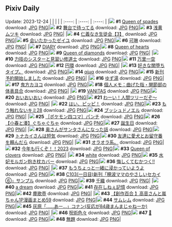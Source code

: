 ## Pixiv Daily
Update: 2023-12-24
|      |      |      |
| :----: | :----: | :----: |
|![](https://pixiv.microyu.workers.dev/c/240x480/img-master/img/2023/12/22/13/03/03/114433262_p0_master1200.jpg) **#1** [Queen of spades](https://www.pixiv.net/artworks/114433262) download: [JPG](https://pixiv.microyu.workers.dev/img-original/img/2023/12/22/13/03/03/114433262_p0.jpg) [PNG](https://pixiv.microyu.workers.dev/img-original/img/2023/12/22/13/03/03/114433262_p0.png)|![](https://pixiv.microyu.workers.dev/c/240x480/img-master/img/2023/12/22/07/30/00/114428992_p0_master1200.jpg) **#2** [舞台で待ってる](https://www.pixiv.net/artworks/114428992) download: [JPG](https://pixiv.microyu.workers.dev/img-original/img/2023/12/22/07/30/00/114428992_p0.jpg) [PNG](https://pixiv.microyu.workers.dev/img-original/img/2023/12/22/07/30/00/114428992_p0.png)|![](https://pixiv.microyu.workers.dev/c/240x480/img-master/img/2023/12/22/00/00/04/114422312_p0_master1200.jpg) **#3** [浅黄ムツキ](https://www.pixiv.net/artworks/114422312) download: [JPG](https://pixiv.microyu.workers.dev/img-original/img/2023/12/22/00/00/04/114422312_p0.jpg) [PNG](https://pixiv.microyu.workers.dev/img-original/img/2023/12/22/00/00/04/114422312_p0.png)|
|![](https://pixiv.microyu.workers.dev/c/240x480/img-master/img/2023/12/22/19/48/27/114440855_p0_master1200.jpg) **#4** [仁義なき生徒会【3】](https://www.pixiv.net/artworks/114440855) download: [JPG](https://pixiv.microyu.workers.dev/img-original/img/2023/12/22/19/48/27/114440855_p0.jpg) [PNG](https://pixiv.microyu.workers.dev/img-original/img/2023/12/22/19/48/27/114440855_p0.png)|![](https://pixiv.microyu.workers.dev/c/240x480/img-master/img/2023/12/22/18/23/49/114438759_p0_master1200.jpg) **#5** [会いたかったゼイユ](https://www.pixiv.net/artworks/114438759) download: [JPG](https://pixiv.microyu.workers.dev/img-original/img/2023/12/22/18/23/49/114438759_p0.jpg) [PNG](https://pixiv.microyu.workers.dev/img-original/img/2023/12/22/18/23/49/114438759_p0.png)|![](https://pixiv.microyu.workers.dev/c/240x480/img-master/img/2023/12/22/00/03/05/114422657_p0_master1200.jpg) **#6** [可琳](https://www.pixiv.net/artworks/114422657) download: [JPG](https://pixiv.microyu.workers.dev/img-original/img/2023/12/22/00/03/05/114422657_p0.jpg) [PNG](https://pixiv.microyu.workers.dev/img-original/img/2023/12/22/00/03/05/114422657_p0.png)|
|![](https://pixiv.microyu.workers.dev/c/240x480/img-master/img/2023/12/22/21/25/35/114443757_p0_master1200.jpg) **#7** [DIARY](https://www.pixiv.net/artworks/114443757) download: [JPG](https://pixiv.microyu.workers.dev/img-original/img/2023/12/22/21/25/35/114443757_p0.jpg) [PNG](https://pixiv.microyu.workers.dev/img-original/img/2023/12/22/21/25/35/114443757_p0.png)|![](https://pixiv.microyu.workers.dev/c/240x480/img-master/img/2023/12/23/00/00/15/114448653_p0_master1200.jpg) **#8** [Queen of hearts](https://www.pixiv.net/artworks/114448653) download: [JPG](https://pixiv.microyu.workers.dev/img-original/img/2023/12/23/00/00/15/114448653_p0.jpg) [PNG](https://pixiv.microyu.workers.dev/img-original/img/2023/12/23/00/00/15/114448653_p0.png)|![](https://pixiv.microyu.workers.dev/c/240x480/img-master/img/2023/12/23/00/12/06/114449388_p0_master1200.jpg) **#9** [Queen of diamonds](https://www.pixiv.net/artworks/114449388) download: [JPG](https://pixiv.microyu.workers.dev/img-original/img/2023/12/23/00/12/06/114449388_p0.jpg) [PNG](https://pixiv.microyu.workers.dev/img-original/img/2023/12/23/00/12/06/114449388_p0.png)|
|![](https://pixiv.microyu.workers.dev/c/240x480/img-master/img/2023/12/22/19/31/41/114440456_p0_master1200.jpg) **#10** [力技のシスターと見習い修道士](https://www.pixiv.net/artworks/114440456) download: [JPG](https://pixiv.microyu.workers.dev/img-original/img/2023/12/22/19/31/41/114440456_p0.jpg) [PNG](https://pixiv.microyu.workers.dev/img-original/img/2023/12/22/19/31/41/114440456_p0.png)|![](https://pixiv.microyu.workers.dev/c/240x480/img-master/img/2023/12/22/00/00/47/114422457_p0_master1200.jpg) **#11** [万里一空](https://www.pixiv.net/artworks/114422457) download: [JPG](https://pixiv.microyu.workers.dev/img-original/img/2023/12/22/00/00/47/114422457_p0.jpg) [PNG](https://pixiv.microyu.workers.dev/img-original/img/2023/12/22/00/00/47/114422457_p0.png)|![](https://pixiv.microyu.workers.dev/c/240x480/img-master/img/2023/12/23/00/00/36/114448714_p0_master1200.jpg) **#12** [円環](https://www.pixiv.net/artworks/114448714) download: [JPG](https://pixiv.microyu.workers.dev/img-original/img/2023/12/23/00/00/36/114448714_p0.jpg) [PNG](https://pixiv.microyu.workers.dev/img-original/img/2023/12/23/00/00/36/114448714_p0.png)|
|![](https://pixiv.microyu.workers.dev/c/240x480/img-master/img/2023/12/22/23/35/02/114447696_p0_master1200.jpg) **#13** [好きな闇堕ちタイプ。](https://www.pixiv.net/artworks/114447696) download: [JPG](https://pixiv.microyu.workers.dev/img-original/img/2023/12/22/23/35/02/114447696_p0.jpg) [PNG](https://pixiv.microyu.workers.dev/img-original/img/2023/12/22/23/35/02/114447696_p0.png)|![](https://pixiv.microyu.workers.dev/c/240x480/img-master/img/2023/12/23/10/58/35/114458518_p0_master1200.jpg) **#14** [αίμα](https://www.pixiv.net/artworks/114458518) download: [JPG](https://pixiv.microyu.workers.dev/img-original/img/2023/12/23/10/58/35/114458518_p0.jpg) [PNG](https://pixiv.microyu.workers.dev/img-original/img/2023/12/23/10/58/35/114458518_p0.png)|![](https://pixiv.microyu.workers.dev/c/240x480/img-master/img/2023/12/22/01/31/25/114424935_p0_master1200.jpg) **#15** [新刊予約開始しました](https://www.pixiv.net/artworks/114424935) download: [JPG](https://pixiv.microyu.workers.dev/img-original/img/2023/12/22/01/31/25/114424935_p0.jpg) [PNG](https://pixiv.microyu.workers.dev/img-original/img/2023/12/22/01/31/25/114424935_p0.png)|
|![](https://pixiv.microyu.workers.dev/c/240x480/img-master/img/2023/12/22/20/30/02/114442066_p0_master1200.jpg) **#16** [ゆず湯](https://www.pixiv.net/artworks/114442066) download: [JPG](https://pixiv.microyu.workers.dev/img-original/img/2023/12/22/20/30/02/114442066_p0.jpg) [PNG](https://pixiv.microyu.workers.dev/img-original/img/2023/12/22/20/30/02/114442066_p0.png)|![](https://pixiv.microyu.workers.dev/c/240x480/img-master/img/2023/12/23/00/00/11/114448635_p0_master1200.jpg) **#17** [鬼方カヨコ](https://www.pixiv.net/artworks/114448635) download: [JPG](https://pixiv.microyu.workers.dev/img-original/img/2023/12/23/00/00/11/114448635_p0.jpg) [PNG](https://pixiv.microyu.workers.dev/img-original/img/2023/12/23/00/00/11/114448635_p0.png)|![](https://pixiv.microyu.workers.dev/c/240x480/img-master/img/2023/12/23/07/00/07/114455259_p0_master1200.jpg) **#18** [個人メモ：曲げた指・関節部の体表具合](https://www.pixiv.net/artworks/114455259) download: [JPG](https://pixiv.microyu.workers.dev/img-original/img/2023/12/23/07/00/07/114455259_p0.jpg) [PNG](https://pixiv.microyu.workers.dev/img-original/img/2023/12/23/07/00/07/114455259_p0.png)|
|![](https://pixiv.microyu.workers.dev/c/240x480/img-master/img/2023/12/22/12/18/48/114432564_p0_master1200.jpg) **#19** [VANITAS](https://www.pixiv.net/artworks/114432564) download: [JPG](https://pixiv.microyu.workers.dev/img-original/img/2023/12/22/12/18/48/114432564_p0.jpg) [PNG](https://pixiv.microyu.workers.dev/img-original/img/2023/12/22/12/18/48/114432564_p0.png)|![](https://pixiv.microyu.workers.dev/c/240x480/img-master/img/2023/12/22/20/00/36/114441232_p0_master1200.jpg) **#20** [おいおいおい](https://www.pixiv.net/artworks/114441232) download: [JPG](https://pixiv.microyu.workers.dev/img-original/img/2023/12/22/20/00/36/114441232_p0.jpg) [PNG](https://pixiv.microyu.workers.dev/img-original/img/2023/12/22/20/00/36/114441232_p0.png)|![](https://pixiv.microyu.workers.dev/c/240x480/img-master/img/2023/12/23/00/00/33/114448707_p0_master1200.jpg) **#21** [わーい！人間ツリーだぞ～](https://www.pixiv.net/artworks/114448707) download: [JPG](https://pixiv.microyu.workers.dev/img-original/img/2023/12/23/00/00/33/114448707_p0.jpg) [PNG](https://pixiv.microyu.workers.dev/img-original/img/2023/12/23/00/00/33/114448707_p0.png)|
|![](https://pixiv.microyu.workers.dev/c/240x480/img-master/img/2023/12/22/00/00/30/114422397_p0_master1200.jpg) **#22** [はい、ピッピ！](https://www.pixiv.net/artworks/114422397) download: [JPG](https://pixiv.microyu.workers.dev/img-original/img/2023/12/22/00/00/30/114422397_p0.jpg) [PNG](https://pixiv.microyu.workers.dev/img-original/img/2023/12/22/00/00/30/114422397_p0.png)|![](https://pixiv.microyu.workers.dev/c/240x480/img-master/img/2023/12/22/14/06/28/114434178_p0_master1200.jpg) **#23** [もう触れないキミ28](https://www.pixiv.net/artworks/114434178) download: [JPG](https://pixiv.microyu.workers.dev/img-original/img/2023/12/22/14/06/28/114434178_p0.jpg) [PNG](https://pixiv.microyu.workers.dev/img-original/img/2023/12/22/14/06/28/114434178_p0.png)|![](https://pixiv.microyu.workers.dev/c/240x480/img-master/img/2023/12/23/20/30/05/114470906_p0_master1200.jpg) **#24** [ブッシュドノエル](https://www.pixiv.net/artworks/114470906) download: [JPG](https://pixiv.microyu.workers.dev/img-original/img/2023/12/23/20/30/05/114470906_p0.jpg) [PNG](https://pixiv.microyu.workers.dev/img-original/img/2023/12/23/20/30/05/114470906_p0.png)|
|![](https://pixiv.microyu.workers.dev/c/240x480/img-master/img/2023/12/22/09/37/27/114430412_p0_master1200.jpg) **#25** [［ポケモン四コマ］パンチ](https://www.pixiv.net/artworks/114430412) download: [JPG](https://pixiv.microyu.workers.dev/img-original/img/2023/12/22/09/37/27/114430412_p0.jpg) [PNG](https://pixiv.microyu.workers.dev/img-original/img/2023/12/22/09/37/27/114430412_p0.png)|![](https://pixiv.microyu.workers.dev/c/240x480/img-master/img/2023/12/22/21/02/59/114443073_p0_master1200.jpg) **#26** [【小春と湊】ぐちゃぐちゃ](https://www.pixiv.net/artworks/114443073) download: [JPG](https://pixiv.microyu.workers.dev/img-original/img/2023/12/22/21/02/59/114443073_p0.jpg) [PNG](https://pixiv.microyu.workers.dev/img-original/img/2023/12/22/21/02/59/114443073_p0.png)|![](https://pixiv.microyu.workers.dev/c/240x480/img-master/img/2023/12/22/21/33/06/114444004_p0_master1200.jpg) **#27** [誕生日](https://www.pixiv.net/artworks/114444004) download: [JPG](https://pixiv.microyu.workers.dev/img-original/img/2023/12/22/21/33/06/114444004_p0.jpg) [PNG](https://pixiv.microyu.workers.dev/img-original/img/2023/12/22/21/33/06/114444004_p0.png)|
|![](https://pixiv.microyu.workers.dev/c/240x480/img-master/img/2023/12/23/21/30/03/114472725_p0_master1200.jpg) **#28** [奥さんがサンタさんになった話](https://www.pixiv.net/artworks/114472725) download: [JPG](https://pixiv.microyu.workers.dev/img-original/img/2023/12/23/21/30/03/114472725_p0.jpg) [PNG](https://pixiv.microyu.workers.dev/img-original/img/2023/12/23/21/30/03/114472725_p0.png)|![](https://pixiv.microyu.workers.dev/c/240x480/img-master/img/2023/12/22/07/24/10/114428916_p0_master1200.jpg) **#29** [トナカイさんは短気](https://www.pixiv.net/artworks/114428916) download: [JPG](https://pixiv.microyu.workers.dev/img-original/img/2023/12/22/07/24/10/114428916_p0.jpg) [PNG](https://pixiv.microyu.workers.dev/img-original/img/2023/12/22/07/24/10/114428916_p0.png)|![](https://pixiv.microyu.workers.dev/c/240x480/img-master/img/2023/12/23/17/33/56/114466115_p0_master1200.jpg) **#30** [友達に愛犬とお留守番を頼んだら](https://www.pixiv.net/artworks/114466115) download: [JPG](https://pixiv.microyu.workers.dev/img-original/img/2023/12/23/17/33/56/114466115_p0.jpg) [PNG](https://pixiv.microyu.workers.dev/img-original/img/2023/12/23/17/33/56/114466115_p0.png)|
|![](https://pixiv.microyu.workers.dev/c/240x480/img-master/img/2023/12/23/13/31/43/114461312_p0_master1200.jpg) **#31** [オラオラ系。](https://www.pixiv.net/artworks/114461312) download: [JPG](https://pixiv.microyu.workers.dev/img-original/img/2023/12/23/13/31/43/114461312_p0.jpg) [PNG](https://pixiv.microyu.workers.dev/img-original/img/2023/12/23/13/31/43/114461312_p0.png)|![](https://pixiv.microyu.workers.dev/c/240x480/img-master/img/2023/12/22/00/30/00/114423557_p0_master1200.jpg) **#32** [今年も行くぞ！！2023](https://www.pixiv.net/artworks/114423557) download: [JPG](https://pixiv.microyu.workers.dev/img-original/img/2023/12/22/00/30/00/114423557_p0.jpg) [PNG](https://pixiv.microyu.workers.dev/img-original/img/2023/12/22/00/30/00/114423557_p0.png)|![](https://pixiv.microyu.workers.dev/c/240x480/img-master/img/2023/12/22/12/00/02/114432202_p0_master1200.jpg) **#33** [Queen of clovers](https://www.pixiv.net/artworks/114432202) download: [JPG](https://pixiv.microyu.workers.dev/img-original/img/2023/12/22/12/00/02/114432202_p0.jpg) [PNG](https://pixiv.microyu.workers.dev/img-original/img/2023/12/22/12/00/02/114432202_p0.png)|
|![](https://pixiv.microyu.workers.dev/c/240x480/img-master/img/2023/12/22/20/31/41/114442130_p0_master1200.jpg) **#34** [white](https://www.pixiv.net/artworks/114442130) download: [JPG](https://pixiv.microyu.workers.dev/img-original/img/2023/12/22/20/31/41/114442130_p0.jpg) [PNG](https://pixiv.microyu.workers.dev/img-original/img/2023/12/22/20/31/41/114442130_p0.png)|![](https://pixiv.microyu.workers.dev/c/240x480/img-master/img/2023/12/22/00/00/29/114422394_p0_master1200.jpg) **#35** [水妃モルガン抱き枕カバー](https://www.pixiv.net/artworks/114422394) download: [JPG](https://pixiv.microyu.workers.dev/img-original/img/2023/12/22/00/00/29/114422394_p0.jpg) [PNG](https://pixiv.microyu.workers.dev/img-original/img/2023/12/22/00/00/29/114422394_p0.png)|![](https://pixiv.microyu.workers.dev/c/240x480/img-master/img/2023/12/22/00/00/16/114422351_p0_master1200.jpg) **#36** [悔しくてむかつく!!](https://www.pixiv.net/artworks/114422351) download: [JPG](https://pixiv.microyu.workers.dev/img-original/img/2023/12/22/00/00/16/114422351_p0.jpg) [PNG](https://pixiv.microyu.workers.dev/img-original/img/2023/12/22/00/00/16/114422351_p0.png)|
|![](https://pixiv.microyu.workers.dev/c/240x480/img-master/img/2023/12/22/19/35/52/114440560_p0_master1200.jpg) **#37** [もうちょっと一緒に浸かっていようよ](https://www.pixiv.net/artworks/114440560) download: [JPG](https://pixiv.microyu.workers.dev/img-original/img/2023/12/22/19/35/52/114440560_p0.jpg) [PNG](https://pixiv.microyu.workers.dev/img-original/img/2023/12/22/19/35/52/114440560_p0.png)|![](https://pixiv.microyu.workers.dev/c/240x480/img-master/img/2023/12/22/18/39/02/114439095_p0_master1200.jpg) **#38** [C103(一日目)新刊「穂波ママのやさしいセカイ⑥」サンプル](https://www.pixiv.net/artworks/114439095) download: [JPG](https://pixiv.microyu.workers.dev/img-original/img/2023/12/22/18/39/02/114439095_p0.jpg) [PNG](https://pixiv.microyu.workers.dev/img-original/img/2023/12/22/18/39/02/114439095_p0.png)|![](https://pixiv.microyu.workers.dev/c/240x480/img-master/img/2023/12/23/20/36/32/114471095_p0_master1200.jpg) **#39** [千織](https://www.pixiv.net/artworks/114471095) download: [JPG](https://pixiv.microyu.workers.dev/img-original/img/2023/12/23/20/36/32/114471095_p0.jpg) [PNG](https://pixiv.microyu.workers.dev/img-original/img/2023/12/23/20/36/32/114471095_p0.png)|
|![](https://pixiv.microyu.workers.dev/c/240x480/img-master/img/2023/12/22/00/00/36/114422418_p0_master1200.jpg) **#40** [a dream](https://www.pixiv.net/artworks/114422418) download: [JPG](https://pixiv.microyu.workers.dev/img-original/img/2023/12/22/00/00/36/114422418_p0.jpg) [PNG](https://pixiv.microyu.workers.dev/img-original/img/2023/12/22/00/00/36/114422418_p0.png)|![](https://pixiv.microyu.workers.dev/c/240x480/img-master/img/2023/12/22/03/45/41/114426801_p0_master1200.jpg) **#41** [存在しねぇ記憶](https://www.pixiv.net/artworks/114426801) download: [JPG](https://pixiv.microyu.workers.dev/img-original/img/2023/12/22/03/45/41/114426801_p0.jpg) [PNG](https://pixiv.microyu.workers.dev/img-original/img/2023/12/22/03/45/41/114426801_p0.png)|![](https://pixiv.microyu.workers.dev/c/240x480/img-master/img/2023/12/23/20/10/34/114470363_p0_master1200.jpg) **#42** [塵歌壺](https://www.pixiv.net/artworks/114470363) download: [JPG](https://pixiv.microyu.workers.dev/img-original/img/2023/12/23/20/10/34/114470363_p0.jpg) [PNG](https://pixiv.microyu.workers.dev/img-original/img/2023/12/23/20/10/34/114470363_p0.png)|
|![](https://pixiv.microyu.workers.dev/c/240x480/img-master/img/2023/12/23/00/03/34/114449005_p0_master1200.jpg) **#43** [【創作百合 】高音さんと嵐ちゃん1P漫画まとめ59](https://www.pixiv.net/artworks/114449005) download: [JPG](https://pixiv.microyu.workers.dev/img-original/img/2023/12/23/00/03/34/114449005_p0.jpg) [PNG](https://pixiv.microyu.workers.dev/img-original/img/2023/12/23/00/03/34/114449005_p0.png)|![](https://pixiv.microyu.workers.dev/c/240x480/img-master/img/2023/12/22/00/00/38/114422428_p0_master1200.jpg) **#44** [サムレム](https://www.pixiv.net/artworks/114422428) download: [JPG](https://pixiv.microyu.workers.dev/img-original/img/2023/12/22/00/00/38/114422428_p0.jpg) [PNG](https://pixiv.microyu.workers.dev/img-original/img/2023/12/22/00/00/38/114422428_p0.png)|![](https://pixiv.microyu.workers.dev/c/240x480/img-master/img/2023/12/22/13/40/03/114433808_p0_master1200.jpg) **#45** [灰原「……あー…」コナン(反応が84歳まんまじゃねーか)](https://www.pixiv.net/artworks/114433808) download: [JPG](https://pixiv.microyu.workers.dev/img-original/img/2023/12/22/13/40/03/114433808_p0.jpg) [PNG](https://pixiv.microyu.workers.dev/img-original/img/2023/12/22/13/40/03/114433808_p0.png)|
|![](https://pixiv.microyu.workers.dev/c/240x480/img-master/img/2023/12/22/21/44/14/114444344_p0_master1200.jpg) **#46** [呪術色々](https://www.pixiv.net/artworks/114444344) download: [JPG](https://pixiv.microyu.workers.dev/img-original/img/2023/12/22/21/44/14/114444344_p0.jpg) [PNG](https://pixiv.microyu.workers.dev/img-original/img/2023/12/22/21/44/14/114444344_p0.png)|![](https://pixiv.microyu.workers.dev/c/240x480/img-master/img/2023/12/22/00/06/09/114422810_p0_master1200.jpg) **#47** [🌌](https://www.pixiv.net/artworks/114422810) download: [JPG](https://pixiv.microyu.workers.dev/img-original/img/2023/12/22/00/06/09/114422810_p0.jpg) [PNG](https://pixiv.microyu.workers.dev/img-original/img/2023/12/22/00/06/09/114422810_p0.png)|![](https://pixiv.microyu.workers.dev/c/240x480/img-master/img/2023/12/23/01/46/25/114451625_p0_master1200.jpg) **#48** [無題](https://www.pixiv.net/artworks/114451625) download: [JPG](https://pixiv.microyu.workers.dev/img-original/img/2023/12/23/01/46/25/114451625_p0.jpg) [PNG](https://pixiv.microyu.workers.dev/img-original/img/2023/12/23/01/46/25/114451625_p0.png)|
